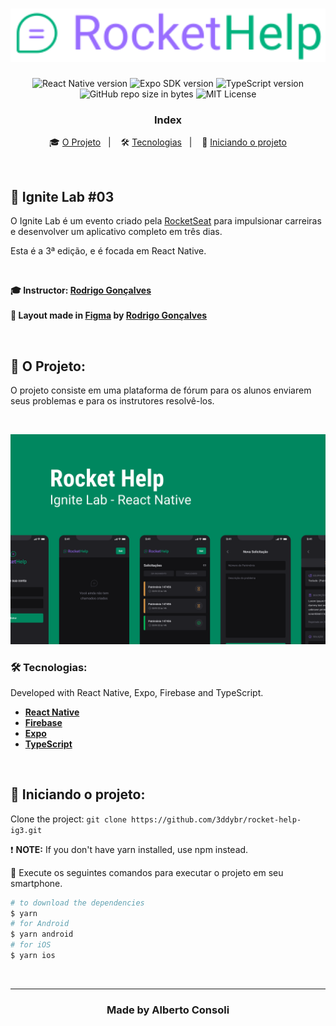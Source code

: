 
<h1 align="center">
  <img src="src/assets/logo_secondary.svg" alt="RocketHelp logo" width="600px">
</h1>

<p align="center">  
  <img alt="React Native version" src="https://img.shields.io/badge/React_Native-v0.68.2-60dafb?style=flat&logoColor=60dafb&logo=react">
  
  <img alt="Expo SDK version" src="https://img.shields.io/badge/Expo-v45.0.0-blue?style=flat&logo=expo">

  <img alt="TypeScript version" src="https://img.shields.io/badge/TypeScript-v4.3.5-007acc?style=flat&logoColor=007acc&logo=typescript">

  <br>
  
  <img alt="GitHub repo size in bytes" src="https://img.shields.io/github/repo-size/LiajuX/IgniteLab-RocketHelp?color=green">
    
  <img alt="MIT License" src="https://img.shields.io/github/license/LiajuX/IgniteLab-RocketHelp">
</p>

<h3 align="center">
  Index
</h3>

<p align="center">
  🎓 <a href="#%EF%B8%8F-the-project">O Projeto</a>&nbsp;&nbsp;&nbsp;|&nbsp;&nbsp;&nbsp;
  🛠 <a href="#-technologies">Tecnologias</a>&nbsp;&nbsp;&nbsp;|&nbsp;&nbsp;&nbsp;
  🏁 <a href="#-starting-the-project">Iniciando o projeto</a>
</p>

<br>

## 🚀 Ignite Lab #03 
O Ignite Lab é um evento criado pela [RocketSeat](https://rocketseat.com.br/) para impulsionar carreiras e desenvolver um aplicativo completo em três dias.

Esta é a 3ª edição, e é focada em React Native.


<br>

**🎓  Instructor: [Rodrigo Gonçalves](https://br.linkedin.com/in/rodrigo-gon%C3%A7alves-santana)**<br><br>
**🎨  Layout made in [Figma](https://www.figma.com/) by [Rodrigo Gonçalves](https://br.linkedin.com/in/rodrigo-gon%C3%A7alves-santana)**<br>

<br> 

## 💬 O Projeto:

O projeto consiste em uma plataforma de fórum para os alunos enviarem seus problemas e para os instrutores resolvê-los.

<br>

<p align="center">
  <img src="src/assets/capa.png" alt="Página inicial" width="600px">
</p>

### 🛠 Tecnologias:
Developed with React Native, Expo, Firebase and TypeScript.

- **[React Native](https://reactnative.dev/)**
- **[Firebase](https://firebase.google.com/)**
- **[Expo](https://expo.io/)**
- **[TypeScript](https://www.typescriptlang.org/)**
<br>

## 🏁 Iniciando o projeto:

Clone the project: `git clone https://github.com/3ddybr/rocket-help-ig3.git`

❗ **NOTE:** If you don't have yarn installed, use npm instead.
<br>

📱 Execute os seguintes comandos para executar o projeto em seu smartphone.

````zsh
# to download the dependencies
$ yarn
# for Android
$ yarn android
# for iOS
$ yarn ios
````

<br>

---

<h3 align="center" >
  Made by Alberto Consoli
</h3>